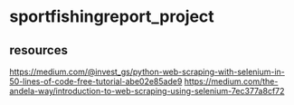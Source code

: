# sportfishingreport_project

## resources
https://medium.com/@invest_gs/python-web-scraping-with-selenium-in-50-lines-of-code-free-tutorial-abe02e85ade9
https://medium.com/the-andela-way/introduction-to-web-scraping-using-selenium-7ec377a8cf72
